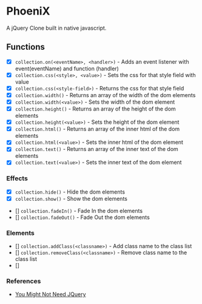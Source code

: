 # PhoeniX

A jQuery Clone built in native javascript.

## Functions

- [x] `collection.on(<eventName>, <handler>)` - Adds an event listener with event(eventName) and function (handler)
- [x] `collection.css(<style>, <value>)` - Sets the css for that style field with value
- [x] `collection.css(<style-field>)` - Returns the css for that style field
- [x] `collection.width()` - Returns an array of the width of the dom elements
- [x] `collection.width(<value>)` - Sets the width of the dom element
- [x] `collection.height()` - Returns an array of the height of the dom elements
- [x] `collection.height(<value>)` - Sets the height of the dom element
- [x] `collection.html()` - Returns an array of the inner html of the dom elements
- [x] `collection.html(<value>)` - Sets the inner html of the dom element
- [x] `collection.text()` - Returns an array of the inner text of the dom elements
- [x] `collection.text(<value>)` - Sets the inner text of the dom element

### Effects

- [x] `collection.hide()` - Hide the dom elements
- [x] `collection.show()` - Show the dom elements
- [] `collection.fadeIn()` - Fade In the dom elements
- [] `collection.fadeOut()` - Fade Out the dom elements

### Elements

- [] `collection.addClass(<classname>)` - Add class name to the class list
- [] `collection.removeClass(<classname>)` - Remove class name to the class list
- []

### References

- [You Might Not Need JQuery](http://youmightnotneedjquery.com/)

